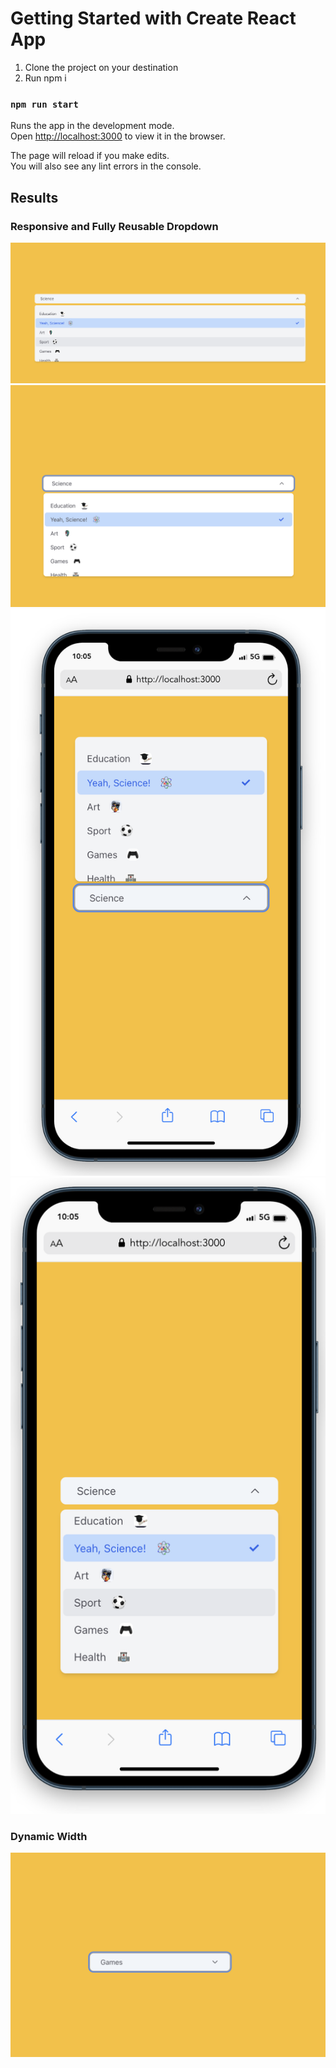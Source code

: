 # Getting Started with Create React App

1. Clone the project on your destination
2. Run npm i


### `npm run start`

Runs the app in the development mode.\
Open [http://localhost:3000](http://localhost:3000) to view it in the browser.

The page will reload if you make edits.\
You will also see any lint errors in the console.

## Results

### Responsive and Fully Reusable Dropdown

![Alt Text](src/assets/ref/web_1.png)
![Alt Text](src/assets/ref/web_2.png)
![Alt Text](src/assets/ref/responsive_1.png)
![Alt Text](src/assets/ref/responsive_2.png)

### Dynamic Width
![Alt Text](src/assets/ref/dynamic_width.png)